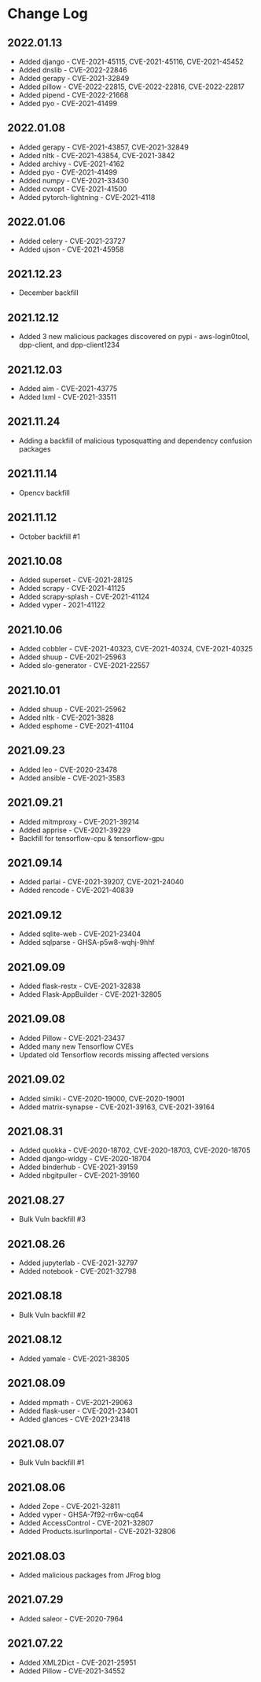 # Change Log

## 2022.01.13
- Added django - CVE-2021-45115, CVE-2021-45116, CVE-2021-45452
- Added dnslib - CVE-2022-22846
- Added gerapy - CVE-2021-32849
- Added pillow - CVE-2022-22815, CVE-2022-22816, CVE-2022-22817
- Added pipend - CVE-2022-21668
- Added pyo - CVE-2021-41499

## 2022.01.08
- Added gerapy - CVE-2021-43857, CVE-2021-32849
- Added nltk - CVE-2021-43854, CVE-2021-3842
- Added archivy - CVE-2021-4162
- Added pyo - CVE-2021-41499
- Added numpy - CVE-2021-33430
- Added cvxopt - CVE-2021-41500
- Added pytorch-lightning - CVE-2021-4118

## 2022.01.06
- Added celery - CVE-2021-23727
- Added ujson - CVE-2021-45958

## 2021.12.23
- December backfill

## 2021.12.12
- Added 3 new malicious packages discovered on pypi - aws-login0tool, dpp-client, and dpp-client1234

## 2021.12.03
- Added aim - CVE-2021-43775
- Added lxml - CVE-2021-33511

## 2021.11.24
- Adding a backfill of malicious typosquatting and dependency confusion packages

## 2021.11.14
- Opencv backfill

## 2021.11.12
- October backfill #1

## 2021.10.08
- Added superset - CVE-2021-28125
- Added scrapy - CVE-2021-41125
- Added scrapy-splash - CVE-2021-41124
- Added vyper - 2021-41122

## 2021.10.06
- Added cobbler - CVE-2021-40323, CVE-2021-40324, CVE-2021-40325
- Added shuup - CVE-2021-25963
- Added slo-generator - CVE-2021-22557

## 2021.10.01
- Added shuup - CVE-2021-25962
- Added nltk - CVE-2021-3828
- Added esphome - CVE-2021-41104

## 2021.09.23
- Added leo - CVE-2020-23478
- Added ansible - CVE-2021-3583

## 2021.09.21
- Added mitmproxy - CVE-2021-39214
- Added apprise - CVE-2021-39229
- Backfill for tensorflow-cpu & tensorflow-gpu

## 2021.09.14
- Added parlai - CVE-2021-39207, CVE-2021-24040
- Added rencode - CVE-2021-40839

## 2021.09.12
- Added sqlite-web - CVE-2021-23404
- Added sqlparse - GHSA-p5w8-wqhj-9hhf

## 2021.09.09
- Added flask-restx - CVE-2021-32838
- Added Flask-AppBuilder - CVE-2021-32805

## 2021.09.08
- Added Pillow - CVE-2021-23437
- Added many new Tensorflow CVEs
- Updated old Tensorflow records missing affected versions

## 2021.09.02
- Added simiki - CVE-2020-19000, CVE-2020-19001
- Added matrix-synapse - CVE-2021-39163, CVE-2021-39164

## 2021.08.31
- Added quokka - CVE-2020-18702, CVE-2020-18703, CVE-2020-18705
- Added django-widgy - CVE-2020-18704
- Added binderhub - CVE-2021-39159
- Added nbgitpuller - CVE-2021-39160

## 2021.08.27
- Bulk Vuln backfill #3

## 2021.08.26
- Added jupyterlab - CVE-2021-32797
- Added notebook - CVE-2021-32798

## 2021.08.18
- Bulk Vuln backfill #2

## 2021.08.12
- Added yamale - CVE-2021-38305

## 2021.08.09
- Added mpmath - CVE-2021-29063
- Added flask-user - CVE-2021-23401
- Added glances - CVE-2021-23418

## 2021.08.07
- Bulk Vuln backfill #1

## 2021.08.06
- Added Zope - CVE-2021-32811
- Added vyper - GHSA-7f92-rr6w-cq64
- Added AccessControl - CVE-2021-32807
- Added Products.isurlinportal - CVE-2021-32806

## 2021.08.03
- Added malicious packages from JFrog blog

## 2021.07.29
- Added saleor - CVE-2020-7964

## 2021.07.22
- Added XML2Dict - CVE-2021-25951
- Added Pillow - CVE-2021-34552
